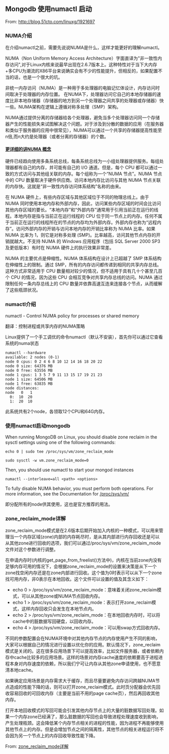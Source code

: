## Mongodb 使用numactl 启动

From: http://blog.51cto.com/linuxg/1921697

### NUMA介绍

在介绍numactl之前，需要先说说NUMA是什么，这样才能更好的理解numactl。

NUMA（Non Uniform Memory Access Architecture）字面直译为"非一致性内存访问",对于Linux内核来说最早出现在2.6.7版本上。这种特性对于当下大内存+多CPU为潮流的X86平台来说确实会有不少的性能提升，但相反的，如果配置不当的话，也是一个很大的坑。

非统一内存访问（NUMA）是一种用于多处理器的电脑记忆体设计，内存访问时间取决于处理器的内存位置。 在NUMA下，处理器访问它自己的本地存储器的速度比非本地存储器（存储器的地方到另一个处理器之间共享的处理器或存储器）快一些。NUMA架构在逻辑上遵循对称多处理（SMP）架构。 

NUMA通过提供分离的存储器给各个处理器，避免当多个处理器访问同一个存储器产生的性能损失来试图解决这个问题。对于涉及到分散的数据的应用（在服务器和类似于服务器的应用中很常见），NUMA可以通过一个共享的存储器提高性能至n倍,而n大约是处理器（或者分离的存储器）的个数。

#### [更详细的讲NUMA 概念](https://docs.microsoft.com/zh-cn/previous-versions/sql/sql-server-2008/ms178144%28v%3dsql.100%29)

硬件已经趋向使用多条系统总线，每条系统总线为一小组处理器提供服务。每组处理器都有自己的内存，并可能有自己的 I/O 通道。但是，每个 CPU 都可以通过一致的方式访问与其他组关联的内存。每个组称为一个“NUMA 节点”。NUMA 节点中的 CPU 数量取决于硬件供应商。访问本地内存比访问与其他 NUMA 节点关联的内存快。这就是“非一致性内存访问体系结构”名称的由来。

在 NUMA 硬件上，有些内存区域与其他区域位于不同的物理总线上。由于 NUMA 同时使用本地内存和外部内存，因此，访问某些内存区域的时间会比访问其他内存区域的要长。“本地内存”和“外部内存”通常用于引用当前正在运行的线程。本地内存是指与当前正在运行线程的 CPU 位于同一节点上的内存。任何不属于当前正在运行的线程所在的节点的内存均为外部内存。外部内存也称为“远程内存”。访问外部内存的开销与访问本地内存的开销比率称为 NUMA 比率。如果 NUMA 比率为 1，则它是对称多处理 (SMP)。比率越高，访问其他节点内存的开销就越大。不支持 NUMA 的 Windows 应用程序（包括 SQL Server 2000 SP3 及更低版本）有时在 NUMA 硬件上的执行效果非常差。

NUMA 的主要优点是伸缩性。NUMA 体系结构在设计上已超越了 SMP 体系结构在伸缩性上的限制。通过 SMP，所有的内存访问都传递到相同的共享内存总线。这种方式非常适用于 CPU 数量相对较少的情况，但不适用于具有几十个甚至几百个 CPU 的情况，因为这些 CPU 会相互竞争对共享内存总线的访问。NUMA 通过限制任何一条内存总线上的 CPU 数量并依靠高速互连来连接各个节点，从而缓解了这些瓶颈状况。

### numactl介绍

numactl - Control NUMA policy for processes or shared memory

翻译：控制进程或共享内存的NUMA策略

Linux提供了一个手工调优的命令numactl（默认不安装），首先你可以通过它查看系统的numa状态

```
numactl --hardware 
available: 2 nodes (0-1)
node 0 cpus: 0 2 4 6 8 10 12 14 16 18 20 22
node 0 size: 64376 MB
node 0 free: 63556 MB
node 1 cpus: 1 3 5 7 9 11 13 15 17 19 21 23
node 1 size: 64506 MB
node 1 free: 63835 MB
node distances:
node   0   1 
  0:  10  20 
  1:  20  10 
```

此系统共有2个node，各领取12个CPU和64G内存。

### 使用numactl启动mongodb

When running MongoDB on Linux, you should disable zone reclaim in the sysctl settings using one of the following commands:

```
echo 0 | sudo tee /proc/sys/vm/zone_reclaim_mode
```

```
sudo sysctl -w vm.zone_reclaim_mode=0
```

Then, you should use numactl to start your mongod instances

```
numactl --interleave=all <path> <options>
```

To fully disable NUMA behavior, you must perform both operations. For more information, see the Documentation for [/proc/sys/vm/](https://www.kernel.org/doc/Documentation/sysctl/vm.txt)

即分配所有的node供其使用，这也是官方推荐的用法。

### zone_reclaim_mode详解

zone_reclaim_mode模式是在2.6版本后期开始加入内核的一种模式，可以用来管理当一个内存区域(zone)内部的内存耗尽时，是从其内部进行内存回收还是可以从其他zone进行回收的选项，我们可以通过/proc/sys/vm/zone_reclaim_mode文件对这个参数进行调整。

在申请内存时(内核的get_page_from_freelist()方法中)，内核在当前zone内没有足够内存可用的情况下，会根据zone_reclaim_mode的设置来决策是从下一个zone找空闲内存还是在zone内部进行回收。这个值为0时表示可以从下一个zone找可用内存，非0表示在本地回收。这个文件可以设置的值及其含义如下：

- echo 0 > /proc/sys/vm/zone_reclaim_mode：意味着关闭zone_reclaim模式，可以从其他zone或NUMA节点回收内存。
- echo 1 > /proc/sys/vm/zone_reclaim_mode：表示打开zone_reclaim模式，这样内存回收只会发生在本地节点内。
- echo 2 > /proc/sys/vm/zone_reclaim_mode：在本地回收内存时，可以将cache中的脏数据写回硬盘，以回收内存。
- echo 4 > /proc/sys/vm/zone_reclaim_mode：可以用swap方式回收内存。

不同的参数配置会在NUMA环境中对其他内存节点的内存使用产生不同的影响，大家可以根据自己的情况进行设置以优化你的应用。默认情况下，zone_reclaim模式是关闭的。这在很多应用场景下可以提高效率，比如文件服务器，或者依赖内存中cache比较多的应用场景。这样的场景对内存cache速度的依赖要高于进程进程本身对内存速度的依赖，所以我们宁可让内存从其他zone申请使用，也不愿意清本地cache。

如果确定应用场景是内存需求大于缓存，而且尽量要避免内存访问跨越NUMA节点造成的性能下降的话，则可以打开zone_reclaim模式。此时页分配器会优先回收容易回收的可回收内存（主要是当前不用的page cache页），然后再回收其他内存。

打开本地回收模式的写回可能会引发其他内存节点上的大量的脏数据写回处理。如果一个内存zone已经满了，那么脏数据的写回也会导致进程处理速度收到影响，产生处理瓶颈。这会降低某个内存节点相关的进程的性能，因为进程不再能够使用其他节点上的内存。但是会增加节点之间的隔离性，其他节点的相关进程运行将不会因为另一个节点上的内存回收导致性能下降。

From: [
zone_reclaim_mode详解](https://blog.csdn.net/AXW2013/article/details/79659055)

